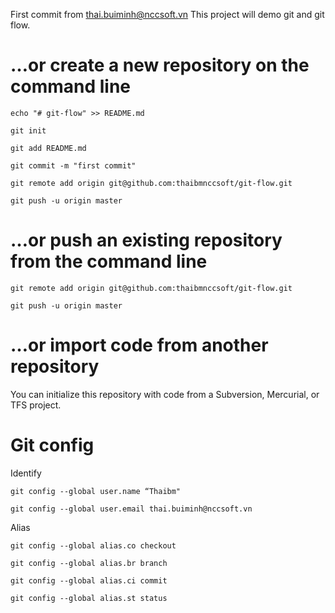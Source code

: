 First commit from thai.buiminh@nccsoft.vn
This project will demo git and git flow.

# …or create a new repository on the command line
`echo "# git-flow" >> README.md`

`git init`

`git add README.md`

`git commit -m "first commit"`

`git remote add origin git@github.com:thaibmnccsoft/git-flow.git`

`git push -u origin master`

# …or push an existing repository from the command line
`git remote add origin git@github.com:thaibmnccsoft/git-flow.git`

`git push -u origin master`

# …or import code from another repository
You can initialize this repository with code from a Subversion, Mercurial, or TFS project.

# Git config 
Identify

`git config --global user.name “Thaibm"`

`git config --global user.email thai.buiminh@nccsoft.vn`

Alias

`git config --global alias.co checkout`

`git config --global alias.br branch` 

`git config --global alias.ci commit` 

`git config --global alias.st status`
